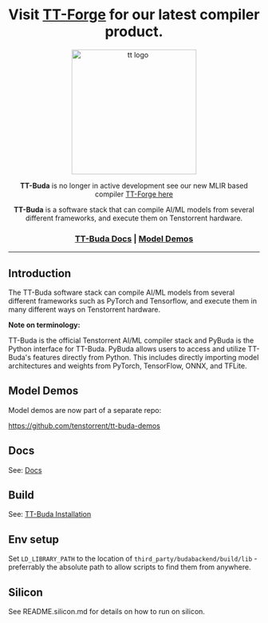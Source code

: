 <div align="center">

<h1>
Visit <a href="https://github.com/tenstorrent/tt-forge">TT-Forge</a> for our latest compiler product.
</h1>

   
<img src="./docs/public/images/tt_buda_w_logo.png" alt="tt logo" height="250"/>

**TT-Buda** is no longer in active development see our new MLIR based compiler <a href="https://github.com/tenstorrent/tt-forge">TT-Forge here</a>

**TT-Buda** is a software stack that can compile AI/ML models from several different frameworks, and execute them on Tenstorrent hardware.

<h3>

[TT-Buda Docs](https://docs.tenstorrent.com/pybuda/latest/index.html) | [Model Demos](https://github.com/tenstorrent/tt-buda-demos/tree/main/model_demos#models-support-table) 

</h3>

</div>

---

## Introduction

The TT-Buda software stack can compile AI/ML models from several different frameworks such as PyTorch and Tensorflow, and execute them in many different ways on Tenstorrent hardware.

**Note on terminology:**

TT-Buda is the official Tenstorrent AI/ML compiler stack and PyBuda is the Python interface for TT-Buda. PyBuda allows users to access and utilize TT-Buda's features directly from Python. This includes directly importing model architectures and weights from PyTorch, TensorFlow, ONNX, and TFLite.

## Model Demos

Model demos are now part of a separate repo:

https://github.com/tenstorrent/tt-buda-demos

## Docs

See: [Docs](https://docs.tenstorrent.com/pybuda/latest/index.html)

## Build

See: [TT-Buda Installation](https://github.com/tenstorrent/tt-buda-demos/blob/main/first_5_steps/1_install_tt_buda.md)

## Env setup

Set `LD_LIBRARY_PATH` to the location of `third_party/budabackend/build/lib` - preferrably the absolute path to allow scripts to find them from anywhere.

## Silicon

See README.silicon.md for details on how to run on silicon.
